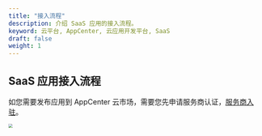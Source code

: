 ```yaml
---
title: "接入流程"
description: 介绍 SaaS 应用的接入流程。
keyword: 云平台, AppCenter, 云应用开发平台, SaaS
draft: false
weight: 1
---
```

## SaaS 应用接入流程

如您需要发布应用到 AppCenter 云市场，需要您先申请服务商认证，[服务商入驻](/appcenter/market/serviceprovider/20_contracts/)。

<img src="/appcenter/dev-platform/saas-developer-guide/_image/saas-flow.png" style="zoom:50%;" />

